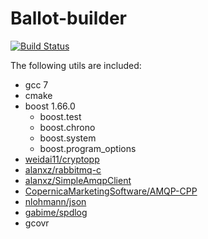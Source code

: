 # Ballot-builder

[![Build Status](https://travis-ci.org/b1f6c1c4/ballot.svg?branch=builder)](https://travis-ci.org/b1f6c1c4/ballot)

The following utils are included:

- gcc 7
- cmake
- boost 1.66.0
    - boost.test
    - boost.chrono
    - boost.system
    - boost.program\_options
- [weidai11/cryptopp](https://github.com/weidai11/cryptopp)
- [alanxz/rabbitmq-c](https://github.com/alanxz/rabbitmq-c)
- [alanxz/SimpleAmqpClient](https://github.com/alanxz/SimpleAmqpClient)
- [CopernicaMarketingSoftware/AMQP-CPP](https://github.com/CopernicaMarketingSoftware/AMQP-CPP)
- [nlohmann/json](https://raw.githubusercontent.com/nlohmann/json/master/single_include/nlohmann/json.hpp)
- [gabime/spdlog](https://github.com/gabime/spdlog)
- gcovr
